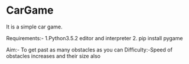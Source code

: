 # CarGame
It is a simple car game.

Requirements:- 1.Python3.5.2 editor and interpreter
               2. pip install pygame

Aim:- To get past as many obstacles as you can
Difficulty:-Speed of obstacles increases and their size also

